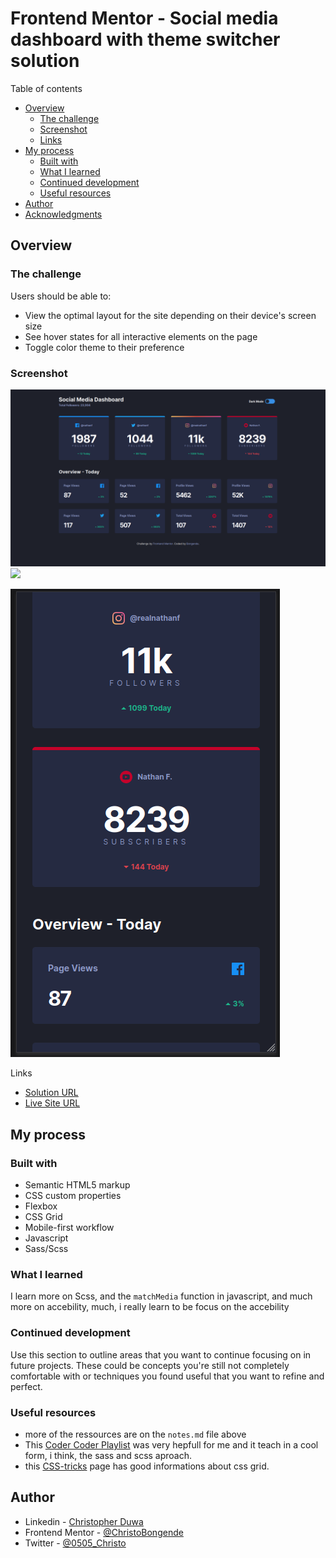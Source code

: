 # Frontend Mentor - Social media dashboard with theme switcher solution

Table of contents

- [Overview](#Overview "Overview")
  - [The challenge](#the-challenge)
  - [Screenshot](#screenshot)
  - [Links](#overview)
- [My process](#my-process)
  - [Built with](#built-with)
  - [What I learned](#what-i-learned)
  - [Continued development](#continued-development)
  - [Useful resources](#useful-resources)
- [Author](#author)
- [Acknowledgments](#acknowledgments)

## Overview

### The challenge

Users should be able to:

- View the optimal layout for the site depending on their device's screen size
- See hover states for all interactive elements on the page
- Toggle color theme to their preference

### Screenshot

![1689628589563](image/README/1689628589563.png)![](./screenshot.jpg)

![1689628606441](image/README/1689628606441.png)

Links

- [Solution URL](https://github.com/bongende/social-media-dashboard-with-theme-switcher-master.git)
- [Live Site URL](https://socialmediadashboard.christobongende.repl.co)

## My process

### Built with

- Semantic HTML5 markup
- CSS custom properties
- Flexbox
- CSS Grid
- Mobile-first workflow
- Javascript
- Sass/Scss

### What I learned

I learn more on Scss, and the `matchMedia` function in javascript, and much more on accebility, much, i really learn to be focus on the accebility

### Continued development

Use this section to outline areas that you want to continue focusing on in future projects. These could be concepts you're still not completely comfortable with or techniques you found useful that you want to refine and perfect.

### Useful resources

- more of the ressources are on the `notes.md` file above
- This [Coder Coder Playlist](https://www.youtube.com/playlist?list=PLUWqFDiirlsu5az5EIyxe8ZddyNO_kDuP) was very hepfull for me and it teach in a cool form, i think, the sass and scss aproach.
- this [CSS-tricks](https://css-tricks.com/snippets/css/complete-guide-grid/) page has good informations about css grid.

## Author

- Linkedin - [Christopher Duwa](www.linkedin.com/in/christopherduwa)
- Frontend Mentor - [@ChristoBongende](https://www.frontendmentor.io/profile/bongende)
- Twitter - [@0505_Christo](https://twitter.com/0505_Christo)
